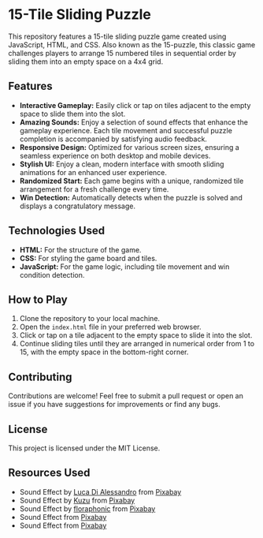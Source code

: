 # 15-Tile Sliding Puzzle

This repository features a 15-tile sliding puzzle game created using JavaScript, HTML, and CSS. Also known as the 15-puzzle, this classic game challenges players to arrange 15 numbered tiles in sequential order by sliding them into an empty space on a 4x4 grid.

## Features

- **Interactive Gameplay:** Easily click or tap on tiles adjacent to the empty space to slide them into the slot.
- **Amazing Sounds:** Enjoy a selection of sound effects that enhance the gameplay experience. Each tile movement and successful puzzle completion is accompanied by satisfying audio feedback.
- **Responsive Design:** Optimized for various screen sizes, ensuring a seamless experience on both desktop and mobile devices.
- **Stylish UI:** Enjoy a clean, modern interface with smooth sliding animations for an enhanced user experience.
- **Randomized Start:** Each game begins with a unique, randomized tile arrangement for a fresh challenge every time.
- **Win Detection:** Automatically detects when the puzzle is solved and displays a congratulatory message.

## Technologies Used

- **HTML:** For the structure of the game.
- **CSS:** For styling the game board and tiles.
- **JavaScript:** For the game logic, including tile movement and win condition detection.

## How to Play

1. Clone the repository to your local machine.
2. Open the `index.html` file in your preferred web browser.
3. Click or tap on a tile adjacent to the empty space to slide it into the slot.
4. Continue sliding tiles until they are arranged in numerical order from 1 to 15, with the empty space in the bottom-right corner.

## Contributing

Contributions are welcome! Feel free to submit a pull request or open an issue if you have suggestions for improvements or find any bugs.

## License

This project is licensed under the MIT License.

## Resources Used

- Sound Effect by [Luca Di Alessandro](https://pixabay.com/users/lucadialessandro-25927643/?utm_source=link-attribution&utm_medium=referral&utm_campaign=music&utm_content=180637) from [Pixabay](https://pixabay.com/sound-effects//?utm_source=link-attribution&utm_medium=referral&utm_campaign=music&utm_content=180637)
- Sound Effect by [Kuzu](https://pixabay.com/users/alienightmare-42489797/?utm_source=link-attribution&utm_medium=referral&utm_campaign=music&utm_content=203788) from [Pixabay](https://pixabay.com//?utm_source=link-attribution&utm_medium=referral&utm_campaign=music&utm_content=203788)
- Sound Effect by [floraphonic](https://pixabay.com/users/floraphonic-38928062/?utm_source=link-attribution&utm_medium=referral&utm_campaign=music&utm_content=189853) from [Pixabay](https://pixabay.com/sound-effects//?utm_source=link-attribution&utm_medium=referral&utm_campaign=music&utm_content=189853)
- Sound Effect from [Pixabay](https://pixabay.com/?utm_source=link-attribution&utm_medium=referral&utm_campaign=music&utm_content=96243)
- Sound Effect from [Pixabay](https://pixabay.com/sound-effects/?utm_source=link-attribution&utm_medium=referral&utm_campaign=music&utm_content=6779)
